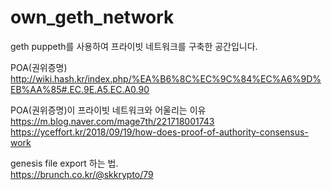 # own_geth_network

geth puppeth를 사용하여 프라이빗 네트워크를 구축한 공간입니다.

POA(권위증명)
http://wiki.hash.kr/index.php/%EA%B6%8C%EC%9C%84%EC%A6%9D%EB%AA%85#.EC.9E.A5.EC.A0.90

POA(권위증명)이 프라이빗 네트워크와 어울리는 이유
https://m.blog.naver.com/mage7th/221718001743
https://yceffort.kr/2018/09/19/how-does-proof-of-authority-consensus-work


genesis file export 하는 법.  
https://brunch.co.kr/@skkrypto/79  
